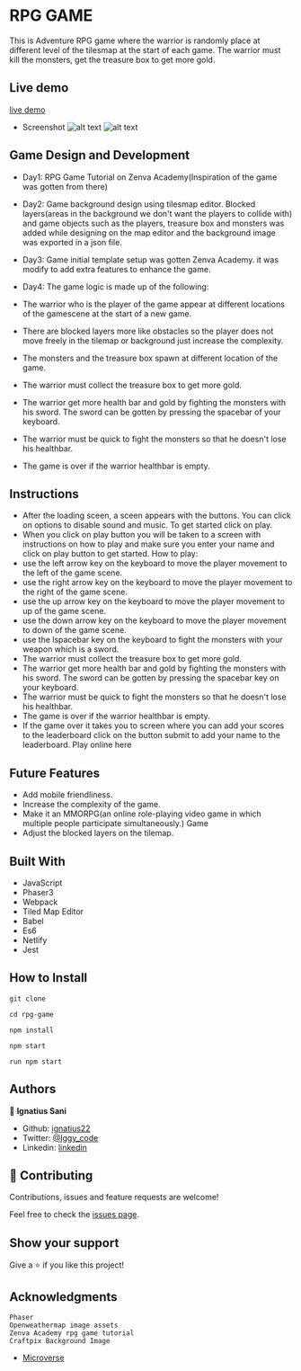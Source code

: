 # RPG GAME

This is Adventure RPG game where the warrior is randomly place at different level of the tilesmap at the start of each game. The warrior must kill the monsters, get the treasure box to get more gold.

## Live demo

[live demo](https://adoring-swirles-ca3ccf.netlify.app/)

- Screenshot
![alt text](home.png)
![alt text](menu.png)


## Game Design and Development

*    Day1: RPG Game Tutorial on Zenva Academy(Inspiration of the game was gotten from there)

*	Day2: Game background design using tilesmap editor. Blocked layers(areas in the background we don't want the players 
    to collide with) and game objects such as the players, treasure box and monsters was added while designing on the map editor and the background image was exported in a json file.

*	 Day3: Game initial template setup was gotten Zenva Academy. it was modify to add extra features to enhance the game.

*	 Day4: The game logic is made up of the following:

*	 The warrior who is the player of the game appear at different locations of the gamescene at the start of a new game.
*	 There are blocked layers more like obstacles so the player does not move freely in the tilemap or background just increase the complexity.


*	 The monsters and the treasure box spawn at different location of the game.
*	 The warrior must collect the treasure box to get more gold.
*	 The warrior get more health bar and gold by fighting the monsters with his sword. The sword can be gotten by pressing the spacebar of your keyboard.
*	 The warrior must be quick to fight the monsters so that he doesn't lose his healthbar.
*	 The game is over if the warrior healthbar is empty.

##  Instructions

*	After the loading sceen, a sceen appears with the buttons. You can click on options to disable sound and music. To get started click on play.
*	When you click on play button you will be taken to a screen with instructions on how to play and make sure you enter your name and click on play button to get started.
	How to play:
*	use the left arrow key on the keyboard to move the player movement to the left of the game scene.
*	use the right arrow key on the keyboard to move the player movement to the right of the game scene.
*	use the up arrow key on the keyboard to move the player movement to up of the game scene.
*	use the down arrow key on the keyboard to move the player movement to down of the game scene.
*	use the lspacebar key on the keyboard to fight the monsters with your weapon which is a sword.
*	The warrior must collect the treasure box to get more gold.
*	The warrior get more health bar and gold by fighting the monsters with his sword. The sword can be gotten by pressing the spacebar key on your keyboard.
*	The warrior must be quick to fight the monsters so that he doesn't lose his healthbar.
*	The game is over if the warrior healthbar is empty.
*	If the game over it takes you to screen where you can add your scores to the leaderboard click on the button submit to add your name to the leaderboard.
	Play online here

## Future Features

*	Add mobile friendliness.
*	Increase the complexity of the game.
*	Make it an MMORPG(an online role-playing video game in which multiple people participate simultaneously.) Game
*	Adjust the blocked layers on the tilemap.



## Built With

*	JavaScript
*	Phaser3
*	Webpack
*	Tiled Map Editor
*	Babel
*	Es6
*	Netlify
*	Jest


## How to Install

	git clone

	cd rpg-game

	npm install

	npm start

	run npm start




## Authors

👤 **Ignatius Sani**

- Github: [ignatius22](https://github.com/ignatius22)
- Twitter: [@Iggy_code](https://twitter.com/iggy_code)
- Linkedin: [linkedin](https://www.linkedin.com/in/ignatiussani)


## 🤝 Contributing

Contributions, issues and feature requests are welcome!

Feel free to check the <a href="https://github.com/ignatius22/RPG-game/issues" target="_blank">issues page</a>.

## Show your support

Give a ⭐️ if you like this project!

## Acknowledgments

	Phaser
	Openweathermap image assets
	Zenva Academy rpg game tutorial
	Craftpix Background Image

 
- <a href="https://www.microverse.org/" target="_blank">Microverse</a>
